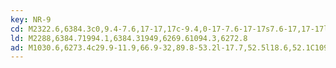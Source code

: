 ```yaml
---
key: NR-9
cd: M2322.6,6384.3c0,9.4-7.6,17-17,17c-9.4,0-17-7.6-17-17s7.6-17,17-17l0,0C2315,6367.3,2322.6,6374.9,2322.6,6384.3z
ld: M2288,6384.71994.1,6384.31949,6269.61094.3,6272.8
ad: M1030.6,6273.4c29.9-11.9,66.9-32,89.8-53.2l-17.7,52.5l18.6,52.1C1098,6304.1,1060.7,6284.7,1030.6,6273.4z
---
```


